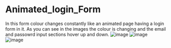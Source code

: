 # Animated_login_Form
In this form colour changes constantly like an animated page having a login form in it.
As you can see in the images the colour is changing and the email and passowrd input sections hover up and down.
![image](https://github.com/agmk1/Animated_login_Form/assets/97788724/630807a6-1b4a-4800-80c7-e9334223c47c)
![image](https://github.com/agmk1/Animated_login_Form/assets/97788724/24183e76-9893-42f9-b0e7-486ee7842c5f)
![image](https://github.com/agmk1/Animated_login_Form/assets/97788724/f89c894d-19ac-417f-bcfd-9ee6b567a094)
